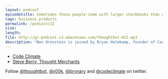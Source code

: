 ```yaml
---
layout: podcast
episodetitle: Sometimes those people come with larger checkbooks than developers, Helps keep you honest, Guardian angel for your code, Your code looks nice today
tags: business products
permalink: /podcast/22
size: 
length: 
file: http://gr-podcast.s3.amazonaws.com/thoughtbot-022.mp3
description: "Ben Orenstein is joined by Bryan Helmkamp, founder of Code Climate, hosted software metrics for Ruby apps. They discuss what clode climate is, how Bryan considers it a small business not a startup, and what its like being a solo founder. They also discuss how code metrics can help you write and maintain better software, how it helps, and how it changes behavior. Finally they discuss what the biggest surprise for him has been so far, some of his plans, and what success looks like for him."
---
```


* [Code Climate](https://codeclimate.com/)
* [Steve Berry, Thought Merchants](http://thoughtmerchants.com/)

Follow [@thoughtbot](http://twitter.com/thoughtbot), [@r00k](http://twitter.com/r00k), [@brynary](http://twitter.com/brynary) and [@codeclimate](http://twitter.com/codeclimate) on twitter.
